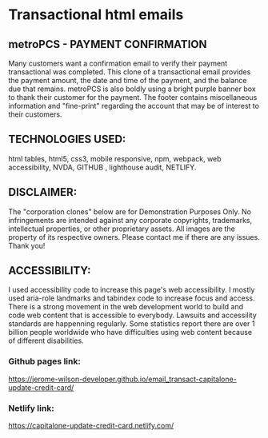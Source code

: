 
# Transactional html emails

## metroPCS - PAYMENT CONFIRMATION 
Many customers want a confirmation email to verify their payment transactional was completed. This clone of a transactional email provides the payment amount, the date and time of the payment, and the balance due that remains. metroPCS is also boldly using a bright purple banner box to thank their customer for the payment. The footer contains miscellaneous information and "fine-print" regarding the account that may be of interest to their customers. 

## TECHNOLOGIES USED:
html tables, html5, css3, mobile responsive, npm, webpack, web accessibility, NVDA, GITHUB , lighthouse audit, NETLIFY.

## DISCLAIMER:
The "corporation clones" below are for Demonstration Purposes Only. No infringements are intended against any corporate copyrights, trademarks, intellectual properties, or other proprietary assets. All images are the property of its respective owners. Please contact me if there are any issues. Thank you!

## ACCESSIBILITY:
I used accessibility code to increase this page's web accessibility. I mostly used aria-role landmarks and tabindex code to increase focus and access. There is a strong movement in the web development world to build and code web content that is accessible to everybody. Lawsuits and accessility standards are happenning regularly. Some statistics report there are over 1 billion people worldwide who have difficulties using web content because of different disabilities.

### Github pages link:
https://jerome-wilson-developer.github.io/email_transact-capitalone-update-credit-card/

### Netlify link:
https://capitalone-update-credit-card.netlify.com/

